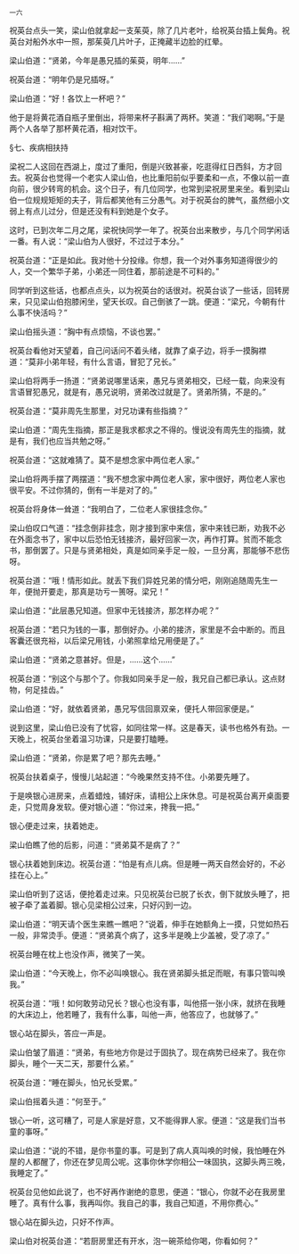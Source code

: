     一六 

   祝英台点头一笑，梁山伯就拿起一支茱萸，除了几片老叶，给祝英台插上鬓角。祝英台对船外水中一照，那茱萸几片叶子，正掩藏半边脸的红晕。

   梁山伯道：“贤弟，今年是愚兄插的茱萸，明年……”

   祝英台道：“明年仍是兄插呀。”

   梁山伯道：“好！各饮上一杯吧？”

   他于是将黄花酒自瓶子里倒出，将带来杯子斟满了两杯。笑道：“我们喝啊。”于是两个人各举了那杯黄花酒，相对饮干。

   §七、疾病相扶持

   梁祝二人这回在西湖上，度过了重阳，倒是兴致甚豪，吃逛得红日西斜，方才回去。祝英台也觉得一个老实人梁山伯，也比重阳前似乎要柔和一点，不像以前一直向前，很少转弯的机会。这个日子，有几位同学，也常到梁祝房里来坐。看到梁山伯一位规规矩矩的夫子，背后都笑他有三分愚气。对于祝英台的脾气，虽然细小文弱上有点儿过分，但是还没有料到她是个女子。

   这时，已到次年二月之尾，梁祝快同学一年了。祝英台出来散步，与几个同学闲话一番。有人说：“梁山伯为人很好，不过过于本分。”

   祝英台道：“正是如此。我对他十分投缘。你想，我一个对外事务知道得很少的人，交一个繁华子弟，小弟还一同住着，那前途是不可料的。”

   同学听到这些话，也都点点头，以为祝英台的话很对。祝英台谈了一些话，回转房来，只见梁山伯抱膝闲坐，望天长叹。自己倒骇了一跳。便道：“梁兄，今朝有什么事不快活吗？”

   梁山伯摇头道：“胸中有点烦恼，不谈也罢。”

   祝英台看他对天望着，自己问话问不着头绪，就靠了桌子边，将手一摸胸襟道：“莫非小弟年轻，有什么言语，冒犯了兄长。”

   梁山伯将两手一扬道：“贤弟说哪里话来，愚兄与贤弟相交，已经一载，向来没有言语冒犯愚兄，就是有，愚兄说明，贤弟改过就是了。贤弟所猜，不是的。”

   祝英台道：“莫非周先生那里，对兄功课有些指摘？”

   梁山伯道：“周先生指摘，那正是我求都求之不得的。慢说没有周先生的指摘，就是有，我们也应当共勉之呀。”

   祝英台道：“这就难猜了。莫不是想念家中两位老人家。”

   梁山伯将两手摆了两摆道：“我不想念家中两位老人家，家中很好，两位老人家也很平安。不过你猜的，倒有一半是对了的。”

   祝英台将身体一耸道：“我明白了，二位老人家很挂念你。”

   梁山伯叹口气道：“挂念倒非挂念，刚才接到家中来信，家中来钱已断，劝我不必在外面念书了，家中以后恐怕无钱接济，最好回家一次，再作打算。贫而不能念书，那倒罢了。只是与贤弟相处，真是如同亲手足一般，一旦分离，那能够不悲伤呀。

   祝英台道：“哦！情形如此。就丢下我们异姓兄弟的情分吧，刚刚追随周先生一年，便抛开要走，那真是功亏一篑呀。梁兄！”

   梁山伯道：“此层愚兄知道。但家中无钱接济，那怎样办呢？”

   祝英台道：“若只为钱的一事，那倒好办。小弟的接济，家里是不会中断的。而且客囊还很充裕，以后梁兄用钱，小弟照拿给兄用便是了。”

   梁山伯道：“贤弟之意甚好。但是，……这个……”

   祝英台道：“别这个与那个了。你我如同亲手足一般，我兄自己都已承认。这点财物，何足挂齿。”

   梁山伯道：“好，就依着贤弟，愚兄写信回禀双亲，便托人带回家便是。”

   说到这里，梁山伯已没有了忧容，如同往常一样。这是春天，读书也格外有劲。一天晚上，祝英台坐着温习功课，只是要打瞌睡。

   梁山伯道：“贤弟，你是累了吧？那先去睡。”

   祝英台扶着桌子，慢慢儿站起道：“今晚果然支持不住。小弟要先睡了。

   于是唤银心进房来，点着蜡烛，铺好床，请相公上床休息。可是祝英台离开桌面要走，只觉周身发软。便对银心道：“你过来，搀我一把。”

   银心便走过来，扶着她走。

   梁山伯瞧了他的后影，问道：“贤弟莫不是病了？”

   银心扶着她到床边。祝英台道：“怕是有点儿病。但是睡一两天自然会好的，不必挂在心上。”

   梁山伯听到了这话，便抢着走过来。只见祝英台已脱了长衣，倒下就放头睡了，把被子牵了盖着脚。银心见梁相公过来，只好闪到一边。

   梁山伯道：“明天请个医生来瞧一瞧吧？”说着，伸手在她额角上一摸，只觉如热石一般，非常烫手。便道：“贤弟真个病了，这多半是晚上少盖被，受了凉了。”

   祝英台睡在枕上也没作声，微笑了一笑。

   梁山伯道：“今天晚上，你不必叫唤银心。我在贤弟脚头抵足而眠，有事只管叫唤我。”

   祝英台道：“哦！如何敢劳动兄长？银心也没有事，叫他搭一张小床，就挤在我睡的大床边上，他若睡了，我有什么事，叫他一声，他答应了，也就够了。”

   银心站在脚头，答应一声是。

   梁山伯皱了眉道：“贤弟，有些地方你是过于固执了。现在病势已经来了。我在你脚头，睡个一天二天，那要什么紧。”

   祝英台道：“睡在脚头，怕兄长受累。”

   梁山伯摇着头道：“何至于。”

   银心一听，这可糟了，可是人家是好意，又不能得罪人家。便道：“这是我们当书童的事呀。”

   梁山伯道：“说的不错，是你书童的事。可是到了病人真叫唤的时候，我怕睡在外屋的人都醒了，你还在梦见周公呢。这事你休学你相公一味固执，这脚头两三晚，我睡定了。”

   祝英台见他如此说了，也不好再作谢绝的意思，便道：“银心，你就不必在我房里睡了。真有什么事，我再叫你。我自己的事，我自己知道，不用你费心。”

   银心站在脚头边，只好不作声。

   梁山伯对祝英台道：“若厨房里还有开水，泡一碗茶给你喝，你看如何？”

